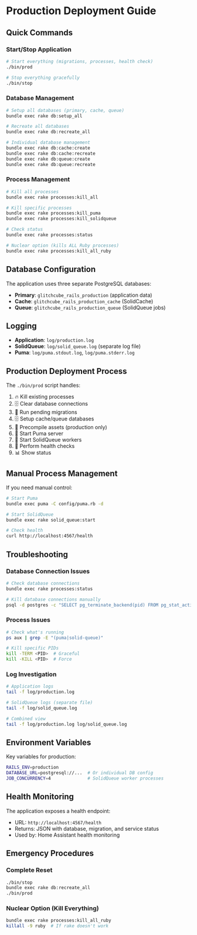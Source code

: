 # Production Deployment Guide

## Quick Commands

### Start/Stop Application
```bash
# Start everything (migrations, processes, health check)
./bin/prod

# Stop everything gracefully  
./bin/stop
```

### Database Management
```bash
# Setup all databases (primary, cache, queue)
bundle exec rake db:setup_all

# Recreate all databases
bundle exec rake db:recreate_all

# Individual database management
bundle exec rake db:cache:create
bundle exec rake db:cache:recreate
bundle exec rake db:queue:create  
bundle exec rake db:queue:recreate
```

### Process Management
```bash
# Kill all processes
bundle exec rake processes:kill_all

# Kill specific processes
bundle exec rake processes:kill_puma
bundle exec rake processes:kill_solidqueue

# Check status
bundle exec rake processes:status

# Nuclear option (kills ALL Ruby processes)
bundle exec rake processes:kill_all_ruby
```

## Database Configuration

The application uses three separate PostgreSQL databases:

- **Primary**: `glitchcube_rails_production` (application data)
- **Cache**: `glitchcube_rails_production_cache` (SolidCache)  
- **Queue**: `glitchcube_rails_production_queue` (SolidQueue jobs)

## Logging

- **Application**: `log/production.log`
- **SolidQueue**: `log/solid_queue.log` (separate log file)
- **Puma**: `log/puma.stdout.log`, `log/puma.stderr.log`

## Production Deployment Process

The `./bin/prod` script handles:

1. 🔥 Kill existing processes
2. 🗄️ Clear database connections
3. 🔄 Run pending migrations
4. 🗄️ Setup cache/queue databases
5. 🎨 Precompile assets (production only)
6. 🚀 Start Puma server
7. 🚀 Start SolidQueue workers
8. 🏥 Perform health checks
9. 📊 Show status

## Manual Process Management

If you need manual control:

```bash
# Start Puma
bundle exec puma -C config/puma.rb -d

# Start SolidQueue  
bundle exec rake solid_queue:start

# Check health
curl http://localhost:4567/health
```

## Troubleshooting

### Database Connection Issues
```bash
# Check database connections
bundle exec rake processes:status

# Kill database connections manually
psql -d postgres -c "SELECT pg_terminate_backend(pid) FROM pg_stat_activity WHERE datname LIKE '%glitchcube%';"
```

### Process Issues
```bash
# Check what's running
ps aux | grep -E "(puma|solid-queue)"

# Kill specific PIDs
kill -TERM <PID>  # Graceful
kill -KILL <PID>  # Force
```

### Log Investigation
```bash
# Application logs
tail -f log/production.log

# SolidQueue logs (separate file)
tail -f log/solid_queue.log

# Combined view
tail -f log/production.log log/solid_queue.log
```

## Environment Variables

Key variables for production:

```bash
RAILS_ENV=production
DATABASE_URL=postgresql://...  # Or individual DB config
JOB_CONCURRENCY=4              # SolidQueue worker processes
```

## Health Monitoring

The application exposes a health endpoint:
- URL: `http://localhost:4567/health`
- Returns: JSON with database, migration, and service status
- Used by: Home Assistant health monitoring

## Emergency Procedures

### Complete Reset
```bash
./bin/stop
bundle exec rake db:recreate_all
./bin/prod
```

### Nuclear Option (Kill Everything)
```bash
bundle exec rake processes:kill_all_ruby
killall -9 ruby  # If rake doesn't work
```